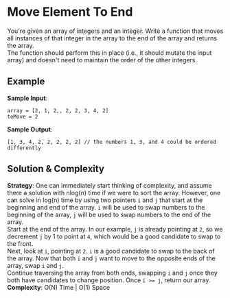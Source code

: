 # Move Element To End  
You're given an array of integers and an integer. Write a function that moves all instances of that integer in the array to the end of the array and returns the array.  
The function should perform this in place (i.e., it should mutate the input array) and doesn't need to maintain the order of the other integers.  

## Example  
__Sample Input__:  
```
array = [2, 1, 2,, 2, 2, 3, 4, 2]  
toMove = 2  
```
__Sample Output__:  
```
[1, 3, 4, 2, 2, 2, 2, 2] // the numbers 1, 3, and 4 could be ordered differently  
```

## Solution & Complexity  
__Strategy__: One can immediately start thinking of complexity, and assume there a solution with nlog(n) time if we were to sort the array. However, one can solve in log(n) time by using two pointers `i` and `j` that start at the beginning and end of the array. `i` will be used to swap numbers to the beginning of the array, `j` will be used to swap numbers to the end of the array.  
Start at the end of the array. In our example, `j` is already pointing at `2`, so we decrement `j` by 1 to point at `4`, which would be a good candidate to swap to the front.  
Next, look at `i`, pointing at `2`. `i` is a good candidate to swap to the back of the array. Now that both `i` and `j` want to move to the opposite ends of the array, swap `i` and `j`.  
Continue traversing the array from both ends, swapping `i` and `j` once they both have candidates to change position. Once `i >= j`, return our array.  
__Complexity__: O(N) Time | O(1) Space  
